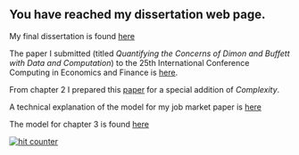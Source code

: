 ## You have reached my dissertation web page. 

My final dissertation is found [here](Presentations/M%20Oldham_Dissertation_Final.pdf)

The paper I submitted (titled *Quantifying the Concerns of Dimon and Buffett with Data and Computation*) to the 25th International Conference Computing in Economics and Finance is [here](Presentations/CEF2019_Oldham.pdf).

From chapter 2 I prepared this [paper](Presentations/Complexity%Journal%Submission.pdf) for a special addition of *Complexity*.

A technical explanation of the model for my job market paper is [here](papers/Tech_chp3.pdf)

The model for chapter 3 is found [here](papers/Flip_V10_dividend.nlogo) 

<!-- Start of CuterCounter Code -->
<a href="http://www.cutercounter.com/" target="_blank"><img src="http://www.cutercounter.com/hit.php?id=gumfdokc&nd=6&style=24" border="0" alt="hit counter"></a>
<!-- End of CuterCounter Code -->

